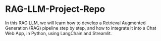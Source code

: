 # RAG-LLM-Project-Repo
In this RAG LLM, we will learn how to develop a Retrieval Augmented Generation (RAG) pipeline step by step, and how to integrate it into a Chat Web App, in Python, using LangChain and Streamlit.
